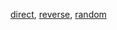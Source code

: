 [direct](http://htmlpreview.github.io/?https://github.com/MikhailSayapin/LR/blob/master/cache/direct.html),
[reverse](http://htmlpreview.github.io/?https://github.com/dunaevaa/cache/blob/master/reverse.html),
[random](http://htmlpreview.github.io/?https://github.com/dunaevaa/cache/blob/master/random.html)

